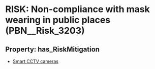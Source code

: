 # RISK: __Non-compliance with mask wearing in public places__ (PBN__Risk_3203)

## Property: has_RiskMitigation

* [Smart CCTV cameras](PBN__Mitigation_1666)

